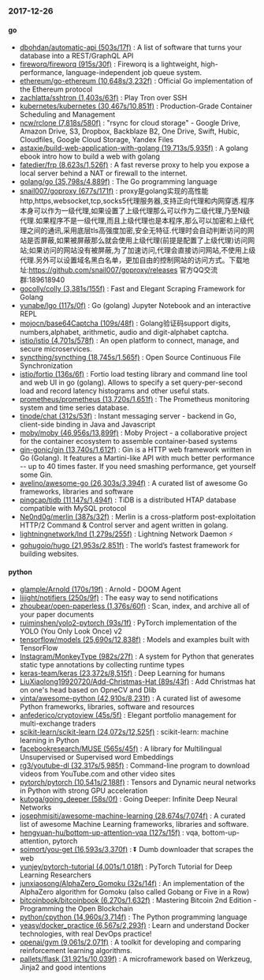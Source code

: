 ### 2017-12-26

#### go
* [dbohdan/automatic-api (503s/17f)](https://github.com/dbohdan/automatic-api) : A list of software that turns your database into a REST/GraphQL API
* [fireworq/fireworq (915s/30f)](https://github.com/fireworq/fireworq) : Fireworq is a lightweight, high-performance, language-independent job queue system.
* [ethereum/go-ethereum (10,648s/3,232f)](https://github.com/ethereum/go-ethereum) : Official Go implementation of the Ethereum protocol
* [zachlatta/sshtron (1,403s/63f)](https://github.com/zachlatta/sshtron) : Play Tron over SSH
* [kubernetes/kubernetes (30,467s/10,851f)](https://github.com/kubernetes/kubernetes) : Production-Grade Container Scheduling and Management
* [ncw/rclone (7,818s/580f)](https://github.com/ncw/rclone) : "rsync for cloud storage" - Google Drive, Amazon Drive, S3, Dropbox, Backblaze B2, One Drive, Swift, Hubic, Cloudfiles, Google Cloud Storage, Yandex Files
* [astaxie/build-web-application-with-golang (19,713s/5,935f)](https://github.com/astaxie/build-web-application-with-golang) : A golang ebook intro how to build a web with golang
* [fatedier/frp (8,623s/1,526f)](https://github.com/fatedier/frp) : A fast reverse proxy to help you expose a local server behind a NAT or firewall to the internet.
* [golang/go (35,798s/4,889f)](https://github.com/golang/go) : The Go programming language
* [snail007/goproxy (677s/171f)](https://github.com/snail007/goproxy) : proxy是golang实现的高性能http,https,websocket,tcp,socks5代理服务器,支持正向代理和内网穿透.程序本身可以作为一级代理,如果设置了上级代理那么可以作为二级代理,乃至N级代理.如果程序不是一级代理,而且上级代理也是本程序,那么可以加密和上级代理之间的通讯,采用底层tls高强度加密,安全无特征.代理时会自动判断访问的网站是否屏蔽,如果被屏蔽那么就会使用上级代理(前提是配置了上级代理)访问网站;如果访问的网站没有被屏蔽,为了加速访问,代理会直接访问网站,不使用上级代理.另外可以设置域名黑白名单，更加自由的控制网站的访问方式。下载地址:https://github.com/snail007/goproxy/releases 官方QQ交流群:189618940
* [gocolly/colly (3,381s/155f)](https://github.com/gocolly/colly) : Fast and Elegant Scraping Framework for Golang
* [yunabe/lgo (117s/0f)](https://github.com/yunabe/lgo) : Go (golang) Jupyter Notebook and an interactive REPL
* [mojocn/base64Captcha (109s/48f)](https://github.com/mojocn/base64Captcha) : Golang验证码support digits, numbers,alphabet, arithmetic, audio and digit-alphabet captcha.
* [istio/istio (4,701s/578f)](https://github.com/istio/istio) : An open platform to connect, manage, and secure microservices.
* [syncthing/syncthing (18,745s/1,565f)](https://github.com/syncthing/syncthing) : Open Source Continuous File Synchronization
* [istio/fortio (136s/6f)](https://github.com/istio/fortio) : Fortio load testing library and command line tool and web UI in go (golang). Allows to specify a set query-per-second load and record latency histograms and other useful stats.
* [prometheus/prometheus (13,720s/1,651f)](https://github.com/prometheus/prometheus) : The Prometheus monitoring system and time series database.
* [tinode/chat (312s/53f)](https://github.com/tinode/chat) : Instant messaging server - backend in Go, client-side binding in Java and Javascript
* [moby/moby (46,956s/13,899f)](https://github.com/moby/moby) : Moby Project - a collaborative project for the container ecosystem to assemble container-based systems
* [gin-gonic/gin (13,740s/1,612f)](https://github.com/gin-gonic/gin) : Gin is a HTTP web framework written in Go (Golang). It features a Martini-like API with much better performance -- up to 40 times faster. If you need smashing performance, get yourself some Gin.
* [avelino/awesome-go (26,303s/3,394f)](https://github.com/avelino/awesome-go) : A curated list of awesome Go frameworks, libraries and software
* [pingcap/tidb (11,147s/1,494f)](https://github.com/pingcap/tidb) : TiDB is a distributed HTAP database compatible with MySQL protocol
* [Ne0nd0g/merlin (387s/32f)](https://github.com/Ne0nd0g/merlin) : Merlin is a cross-platform post-exploitation HTTP/2 Command & Control server and agent written in golang.
* [lightningnetwork/lnd (1,279s/255f)](https://github.com/lightningnetwork/lnd) : Lightning Network Daemon ⚡️
* [gohugoio/hugo (21,953s/2,851f)](https://github.com/gohugoio/hugo) : The world’s fastest framework for building websites.

#### python
* [glample/Arnold (170s/19f)](https://github.com/glample/Arnold) : Arnold - DOOM Agent
* [liiight/notifiers (250s/9f)](https://github.com/liiight/notifiers) : The easy way to send notifications
* [zhoubear/open-paperless (1,376s/60f)](https://github.com/zhoubear/open-paperless) : Scan, index, and archive all of your paper documents
* [ruiminshen/yolo2-pytorch (93s/1f)](https://github.com/ruiminshen/yolo2-pytorch) : PyTorch implementation of the YOLO (You Only Look Once) v2
* [tensorflow/models (25,690s/12,838f)](https://github.com/tensorflow/models) : Models and examples built with TensorFlow
* [Instagram/MonkeyType (982s/27f)](https://github.com/Instagram/MonkeyType) : A system for Python that generates static type annotations by collecting runtime types
* [keras-team/keras (23,372s/8,515f)](https://github.com/keras-team/keras) : Deep Learning for humans
* [LiuXiaolong19920720/Add-Christmas-Hat (89s/43f)](https://github.com/LiuXiaolong19920720/Add-Christmas-Hat) : Add Christmas hat on one's head based on OpneCV and Dlib
* [vinta/awesome-python (42,910s/8,231f)](https://github.com/vinta/awesome-python) : A curated list of awesome Python frameworks, libraries, software and resources
* [anfederico/cryptoview (45s/5f)](https://github.com/anfederico/cryptoview) : Elegant portfolio management for multi-exchange traders
* [scikit-learn/scikit-learn (24,072s/12,525f)](https://github.com/scikit-learn/scikit-learn) : scikit-learn: machine learning in Python
* [facebookresearch/MUSE (565s/45f)](https://github.com/facebookresearch/MUSE) : A library for Multilingual Unsupervised or Supervised word Embeddings
* [rg3/youtube-dl (32,317s/5,985f)](https://github.com/rg3/youtube-dl) : Command-line program to download videos from YouTube.com and other video sites
* [pytorch/pytorch (10,541s/2,188f)](https://github.com/pytorch/pytorch) : Tensors and Dynamic neural networks in Python with strong GPU acceleration
* [kutoga/going_deeper (58s/0f)](https://github.com/kutoga/going_deeper) : Going Deeper: Infinite Deep Neural Networks
* [josephmisiti/awesome-machine-learning (28,674s/7,074f)](https://github.com/josephmisiti/awesome-machine-learning) : A curated list of awesome Machine Learning frameworks, libraries and software.
* [hengyuan-hu/bottom-up-attention-vqa (127s/15f)](https://github.com/hengyuan-hu/bottom-up-attention-vqa) : vqa, bottom-up-attention, pytorch
* [soimort/you-get (16,593s/3,370f)](https://github.com/soimort/you-get) : ⏬ Dumb downloader that scrapes the web
* [yunjey/pytorch-tutorial (4,001s/1,018f)](https://github.com/yunjey/pytorch-tutorial) : PyTorch Tutorial for Deep Learning Researchers
* [junxiaosong/AlphaZero_Gomoku (32s/14f)](https://github.com/junxiaosong/AlphaZero_Gomoku) : An implementation of the AlphaZero algorithm for Gomoku (also called Gobang or Five in a Row)
* [bitcoinbook/bitcoinbook (6,270s/1,632f)](https://github.com/bitcoinbook/bitcoinbook) : Mastering Bitcoin 2nd Edition - Programming the Open Blockchain
* [python/cpython (14,960s/3,714f)](https://github.com/python/cpython) : The Python programming language
* [yeasy/docker_practice (6,567s/2,293f)](https://github.com/yeasy/docker_practice) : Learn and understand Docker technologies, with real DevOps practice!
* [openai/gym (9,061s/2,071f)](https://github.com/openai/gym) : A toolkit for developing and comparing reinforcement learning algorithms.
* [pallets/flask (31,921s/10,039f)](https://github.com/pallets/flask) : A microframework based on Werkzeug, Jinja2 and good intentions
